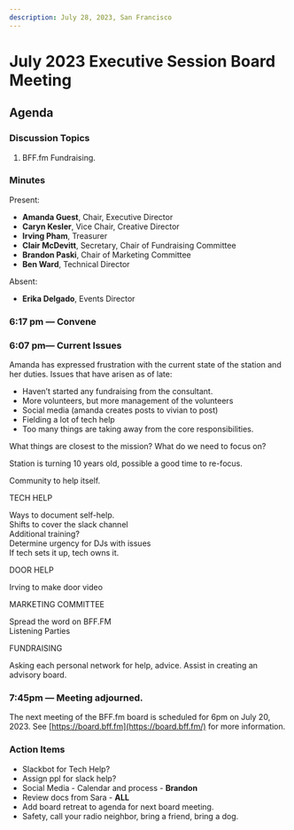 ```yaml
---
description: July 28, 2023, San Francisco
---
```


# July 2023 Executive Session Board Meeting

## Agenda <a href="#isq2qnxilcuv" id="isq2qnxilcuv"></a>

### Discussion Topics <a href="#gh90gq7a3ij6" id="gh90gq7a3ij6"></a>

1. BFF.fm Fundraising.

### Minutes <a href="#zdlkpcfvvx1" id="zdlkpcfvvx1"></a>

Present:

* **Amanda Guest**, Chair, Executive Director
* **Caryn Kesler**, Vice Chair, Creative Director
* **Irving Pham**, Treasurer
* **Clair McDevitt**, Secretary, Chair of Fundraising Committee
* **Brandon Paski**, Chair of Marketing Committee
* **Ben Ward**, Technical Director

Absent:

* **Erika Delgado**, Events Director

### 6:17 pm — Convene <a href="#byvicgateta6" id="byvicgateta6"></a>

### 6:07 pm— Current Issues <a href="#id-84iqkmbhjywq" id="id-84iqkmbhjywq"></a>

Amanda has expressed frustration with the current state of the station and her duties. Issues that have arisen as of late:

* Haven’t started any fundraising from the consultant.
* More volunteers, but more management of the volunteers
* Social media (amanda creates posts to vivian to post)
* Fielding a lot of tech help
* Too many things are taking away from the core responsibilities.

What things are closest to the mission? What do we need to focus on?

Station is turning 10 years old, possible a good time to re-focus.

Community to help itself.

TECH HELP

Ways to document self-help.\
Shifts to cover the slack channel\
Additional training?\
Determine urgency for DJs with issues\
If tech sets it up, tech owns it.

DOOR HELP

Irving to make door video

MARKETING COMMITTEE

Spread the word on BFF.FM\
Listening Parties

FUNDRAISING

Asking each personal network for help, advice. Assist in creating an advisory board.

### 7:45pm — Meeting adjourned. <a href="#id-7w4xi3b53xkb" id="id-7w4xi3b53xkb"></a>

The next meeting of the BFF.fm board is scheduled for 6pm on July 20, 2023. See [https://board.bff.fm](https://board.bff.fm/) for more information.

### Action Items <a href="#rqi00b94vu98" id="rqi00b94vu98"></a>

* Slackbot for Tech Help?
* Assign ppl for slack help?
* Social Media - Calendar and process - **Brandon**
* Review docs from Sara - **ALL**
* Add board retreat to agenda for next board meeting.
* Safety, call your radio neighbor, bring a friend, bring a dog.
